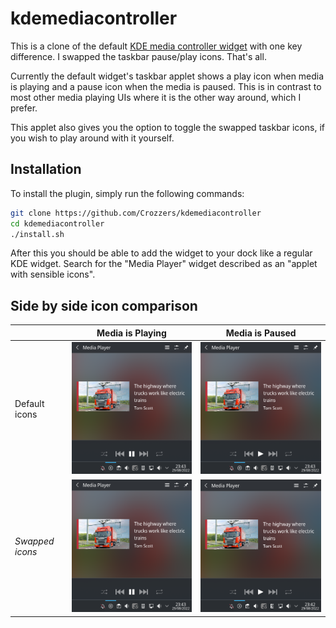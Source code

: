 # kdemediacontroller

This is a clone of the default [KDE media controller widget](https://invent.kde.org/plasma/plasma-workspace/applets/mediacontroller) with one key difference.
I swapped the taskbar pause/play icons. That's all.

Currently the default widget's taskbar applet shows a play icon when media is playing
and a pause icon when the media is paused. This is in contrast to most other media playing UIs
where it is the other way around, which I prefer.

This applet also gives you the option to toggle the swapped taskbar icons, if you wish to play
around with it yourself.

## Installation

To install the plugin, simply run the following commands:
```bash
git clone https://github.com/Crozzers/kdemediacontroller
cd kdemediacontroller
./install.sh
```
After this you should be able to add the widget to your dock like a regular KDE widget.
Search for the "Media Player" widget described as an "applet with sensible icons".

## Side by side icon comparison

|                 | Media is Playing                   | Media is Paused
|-----------------|------------------------------------|------------------------------------
| Default icons   | ![](img/media_play_icon_play.png)  | ![](img/media_pause_icon_pause.png)
| *Swapped icons* | ![](img/media_play_icon_pause.png) | ![](img/media_pause_icon_play.png)
